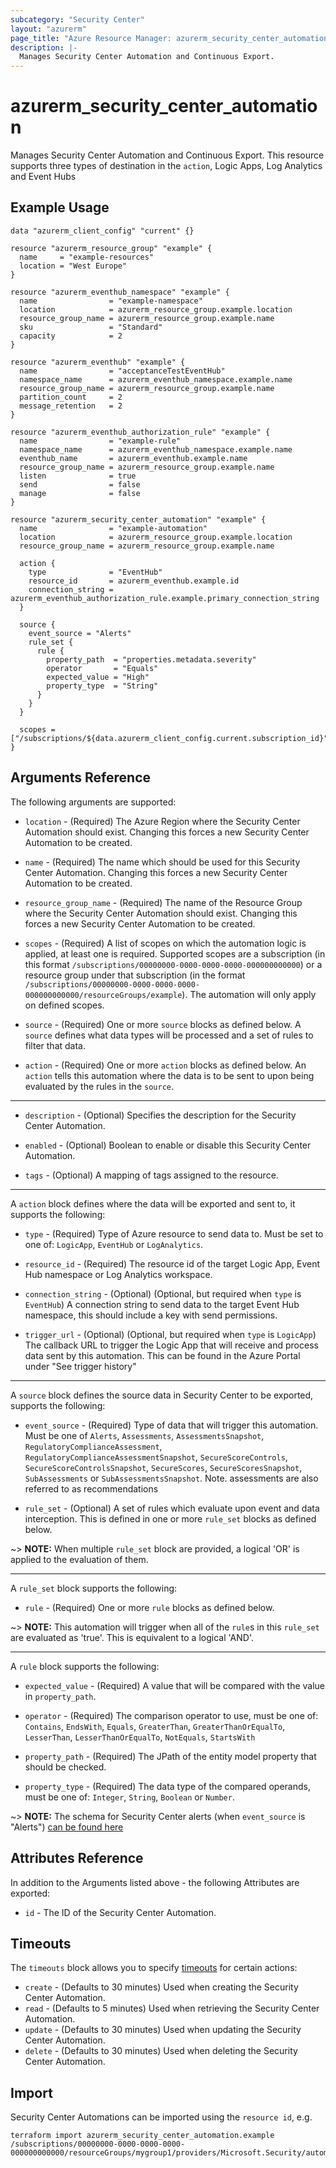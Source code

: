 ```yaml
---
subcategory: "Security Center"
layout: "azurerm"
page_title: "Azure Resource Manager: azurerm_security_center_automation"
description: |-
  Manages Security Center Automation and Continuous Export.
---
```


# azurerm_security_center_automation

Manages Security Center Automation and Continuous Export. This resource supports three types of destination in the `action`, Logic Apps, Log Analytics and Event Hubs

## Example Usage

```hcl
data "azurerm_client_config" "current" {}

resource "azurerm_resource_group" "example" {
  name     = "example-resources"
  location = "West Europe"
}

resource "azurerm_eventhub_namespace" "example" {
  name                = "example-namespace"
  location            = azurerm_resource_group.example.location
  resource_group_name = azurerm_resource_group.example.name
  sku                 = "Standard"
  capacity            = 2
}

resource "azurerm_eventhub" "example" {
  name                = "acceptanceTestEventHub"
  namespace_name      = azurerm_eventhub_namespace.example.name
  resource_group_name = azurerm_resource_group.example.name
  partition_count     = 2
  message_retention   = 2
}

resource "azurerm_eventhub_authorization_rule" "example" {
  name                = "example-rule"
  namespace_name      = azurerm_eventhub_namespace.example.name
  eventhub_name       = azurerm_eventhub.example.name
  resource_group_name = azurerm_resource_group.example.name
  listen              = true
  send                = false
  manage              = false
}

resource "azurerm_security_center_automation" "example" {
  name                = "example-automation"
  location            = azurerm_resource_group.example.location
  resource_group_name = azurerm_resource_group.example.name

  action {
    type              = "EventHub"
    resource_id       = azurerm_eventhub.example.id
    connection_string = azurerm_eventhub_authorization_rule.example.primary_connection_string
  }

  source {
    event_source = "Alerts"
    rule_set {
      rule {
        property_path  = "properties.metadata.severity"
        operator       = "Equals"
        expected_value = "High"
        property_type  = "String"
      }
    }
  }

  scopes = ["/subscriptions/${data.azurerm_client_config.current.subscription_id}"]
}
```

## Arguments Reference

The following arguments are supported:

* `location` - (Required) The Azure Region where the Security Center Automation should exist. Changing this forces a new Security Center Automation to be created.

* `name` - (Required) The name which should be used for this Security Center Automation. Changing this forces a new Security Center Automation to be created.

* `resource_group_name` - (Required) The name of the Resource Group where the Security Center Automation should exist. Changing this forces a new Security Center Automation to be created.

* `scopes` - (Required) A list of scopes on which the automation logic is applied, at least one is required. Supported scopes are a subscription (in this format `/subscriptions/00000000-0000-0000-0000-000000000000`) or a resource group under that subscription (in the format `/subscriptions/00000000-0000-0000-0000-000000000000/resourceGroups/example`). The automation will only apply on defined scopes.

* `source` - (Required) One or more `source` blocks as defined below. A `source` defines what data types will be processed and a set of rules to filter that data.

* `action` - (Required) One or more `action` blocks as defined below. An `action` tells this automation where the data is to be sent to upon being evaluated by the rules in the `source`.

---

* `description` - (Optional) Specifies the description for the Security Center Automation.

* `enabled` - (Optional) Boolean to enable or disable this Security Center Automation.

* `tags` - (Optional) A mapping of tags assigned to the resource.

---

A `action` block defines where the data will be exported and sent to, it supports the following:

* `type` - (Required) Type of Azure resource to send data to. Must be set to one of: `LogicApp`, `EventHub` or `LogAnalytics`.

* `resource_id` - (Required) The resource id of the target Logic App, Event Hub namespace or Log Analytics workspace.

* `connection_string` - (Optional) (Optional, but required when `type` is `EventHub`) A connection string to send data to the target Event Hub namespace, this should include a key with send permissions.

* `trigger_url` - (Optional) (Optional, but required when `type` is `LogicApp`) The callback URL to trigger the Logic App that will receive and process data sent by this automation. This can be found in the Azure Portal under "See trigger history"

---

A `source` block defines the source data in Security Center to be exported, supports the following:

* `event_source` - (Required) Type of data that will trigger this automation. Must be one of `Alerts`, `Assessments`, `AssessmentsSnapshot`, `RegulatoryComplianceAssessment`, `RegulatoryComplianceAssessmentSnapshot`, `SecureScoreControls`, `SecureScoreControlsSnapshot`, `SecureScores`, `SecureScoresSnapshot`, `SubAssessments` or `SubAssessmentsSnapshot`. Note. assessments are also referred to as recommendations

* `rule_set` - (Optional) A set of rules which evaluate upon event and data interception. This is defined in one or more `rule_set` blocks as defined below.

~> **NOTE:** When multiple `rule_set` block are provided, a logical 'OR' is applied to the evaluation of them.

---

A `rule_set` block supports the following:

* `rule` - (Required) One or more `rule` blocks as defined below.

~> **NOTE:** This automation will trigger when all of the `rule`s in this `rule_set` are evaluated as 'true'. This is equivalent to a logical 'AND'.

---

A `rule` block supports the following:

* `expected_value` - (Required) A value that will be compared with the value in `property_path`.

* `operator` - (Required) The comparison operator to use, must be one of: `Contains`, `EndsWith`, `Equals`, `GreaterThan`, `GreaterThanOrEqualTo`, `LesserThan`, `LesserThanOrEqualTo`, `NotEquals`, `StartsWith`

* `property_path` - (Required) The JPath of the entity model property that should be checked.

* `property_type` - (Required) The data type of the compared operands, must be one of: `Integer`, `String`, `Boolean` or `Number`.

~> **NOTE:** The schema for Security Center alerts (when `event_source` is "Alerts") [can be found here](https://docs.microsoft.com/azure/security-center/alerts-schemas?tabs=schema-continuousexport)

## Attributes Reference

In addition to the Arguments listed above - the following Attributes are exported:

* `id` - The ID of the Security Center Automation.

## Timeouts

The `timeouts` block allows you to specify [timeouts](https://www.terraform.io/language/resources/syntax#operation-timeouts) for certain actions:

* `create` - (Defaults to 30 minutes) Used when creating the Security Center Automation.
* `read` - (Defaults to 5 minutes) Used when retrieving the Security Center Automation.
* `update` - (Defaults to 30 minutes) Used when updating the Security Center Automation.
* `delete` - (Defaults to 30 minutes) Used when deleting the Security Center Automation.

## Import

Security Center Automations can be imported using the `resource id`, e.g.

```shell
terraform import azurerm_security_center_automation.example /subscriptions/00000000-0000-0000-0000-000000000000/resourceGroups/mygroup1/providers/Microsoft.Security/automations/automation1
```
